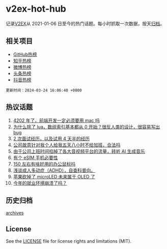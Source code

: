 # v2ex-hot-hub

 记录[V2EX](https://www.v2ex.com/)从 2021-01-06 日至今的热门话题。每小时抓取一次数据，按天[归档](archives)。
 
 ## 相关项目

- [GitHub热榜](https://github.com/it985/github-hot-hub)
- [知乎热榜](https://github.com/it985/zhihu-hot-hub)
- [微博热榜](https://github.com/it985/weibo-hot-hub)
- [头条热榜](https://github.com/it985/toutiao-hot-hub)
- [抖音热榜](https://github.com/it985/douyin-hot-hub)


 `更新时间：2024-03-24 16:06:40 +0800`

## 热议话题

1. [4202 年了，前端开发一定必须要用 mac 吗](https://www.v2ex.com/t/1026345)
1. [为什么除了 lua，数组索引基本都从 0 开始？很反人类的设计，很容易写出 bug](https://www.v2ex.com/t/1026418)
1. [2 次面试经历，以及试用 4 天半的经历](https://www.v2ex.com/t/1026358)
1. [公司故意针对我个人给我五天八小时不给加班，合法吗](https://www.v2ex.com/t/1026414)
1. [由于公司上班时间掐掉了各大音视频平台的流量，转听 AI 生成音乐](https://www.v2ex.com/t/1026416)
1. [有个 eSIM 手机必要性](https://www.v2ex.com/t/1026440)
1. [150 左右有啥好用的办公鼠标吗](https://www.v2ex.com/t/1026441)
1. [浅谈成人多动症（ADHD），自查科普向。](https://www.v2ex.com/t/1026340)
1. [苹果砍掉了 microLED 未来属于 OLED 了](https://www.v2ex.com/t/1026372)
1. [今年的就业环境崩溃了吗？](https://www.v2ex.com/t/1026387)

## 历史归档

[archives](archives)

## License

See the [LICENSE](LICENSE) file for license rights and limitations (MIT).
